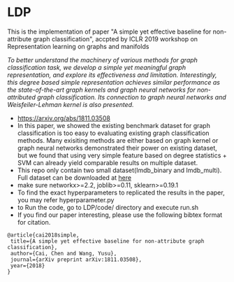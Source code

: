 # LDP
This is the implementation of paper "A simple yet effective baseline for non-attribute graph classification", accpted by ICLR 2019 workshop on Representation learning on graphs and manifolds

*To better understand the machinery of various methods for graph classification task, we develop a simple yet meaningful graph representation, and explore its effectiveness and limitation.  Interestingly, this degree based simple representation achieves similar performance as the state-of-the-art graph kernels and graph neural networks for non-attributed graph classification. Its connection to graph neural networks and Weisfeiler-Lehman kernel is also presented.*


- https://arxiv.org/abs/1811.03508
- In this paper, we showed the existing benchmark dataset for graph classification is too easy to evaluating existing graph classification methods. Many exisiting methods are either based on graph kernel or graph neural networks demonstrated their power on existing dataset, but we found that using very simple feature based on degree statistics + SVM can already yield comparable results on multiple dataset.
- This repo only contain two small dataset(Imdb_binary and Imdb_multi). Full dataset can be downloaded at [here](http://www.mit.edu/~pinary/kdd/)
- make sure networkx>=2.2, joblib>=0.11, sklearn>=0.19.1
- To find the exact hyperparameters to replicated the results in the paper, you may refer hyperparameter.py
- to Run the code, go to LDP/code/ directory and execute run.sh
- If you find our paper interesting, please use the following bibtex format for citation. 
 
 ```
@article{cai2018simple,
  title={A simple yet effective baseline for non-attribute graph classification},
  author={Cai, Chen and Wang, Yusu},
  journal={arXiv preprint arXiv:1811.03508},
  year={2018}
}
```


